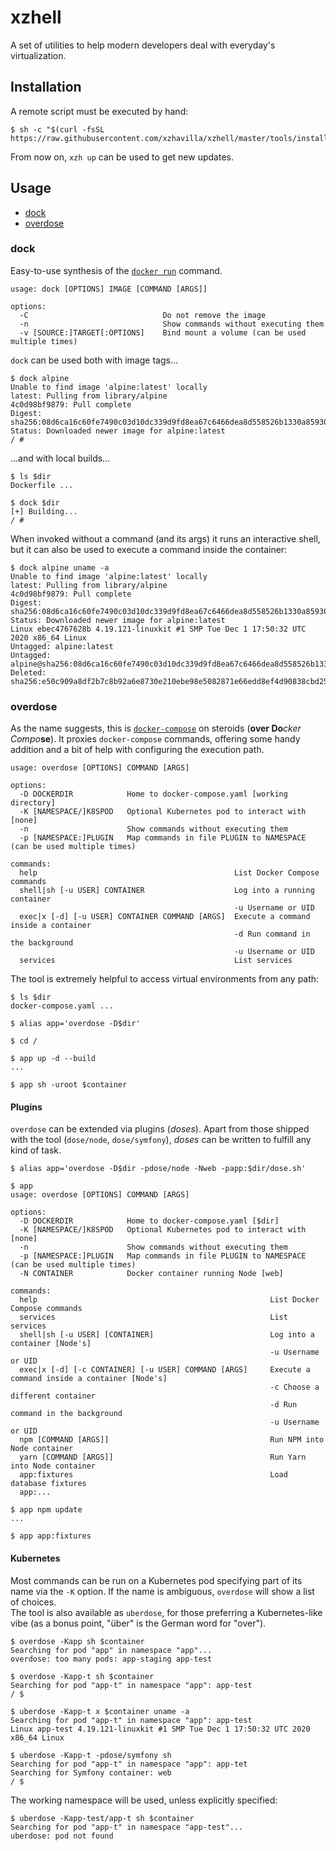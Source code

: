 # xzhell
A set of utilities to help modern developers deal with everyday's virtualization.

## Installation
A remote script must be executed by hand:
```
$ sh -c "$(curl -fsSL https://raw.githubusercontent.com/xzhavilla/xzhell/master/tools/install.sh)"
```
From now on, `xzh up` can be used to get new updates.

## Usage
- [dock](#dock)
- [overdose](#overdose)

### dock
Easy-to-use synthesis of the [`docker run`](https://docs.docker.com/engine/reference/run/) command.
```
usage: dock [OPTIONS] IMAGE [COMMAND [ARGS]]

options:
  -C                              Do not remove the image
  -n                              Show commands without executing them
  -v [SOURCE:]TARGET[:OPTIONS]    Bind mount a volume (can be used multiple times)
```
`dock` can be used both with image tags...
```
$ dock alpine
Unable to find image 'alpine:latest' locally
latest: Pulling from library/alpine
4c0d98bf9879: Pull complete
Digest: sha256:08d6ca16c60fe7490c03d10dc339d9fd8ea67c6466dea8d558526b1330a85930
Status: Downloaded newer image for alpine:latest
/ #
```
...and with local builds...
```
$ ls $dir
Dockerfile ...

$ dock $dir
[+] Building...
/ #
```
When invoked without a command (and its args) it runs an interactive shell, but it can also be used to execute a command inside the container:
```
$ dock alpine uname -a
Unable to find image 'alpine:latest' locally
latest: Pulling from library/alpine
4c0d98bf9879: Pull complete
Digest: sha256:08d6ca16c60fe7490c03d10dc339d9fd8ea67c6466dea8d558526b1330a85930
Status: Downloaded newer image for alpine:latest
Linux ebec4767628b 4.19.121-linuxkit #1 SMP Tue Dec 1 17:50:32 UTC 2020 x86_64 Linux
Untagged: alpine:latest
Untagged: alpine@sha256:08d6ca16c60fe7490c03d10dc339d9fd8ea67c6466dea8d558526b1330a85930
Deleted: sha256:e50c909a8df2b7c8b92a6e8730e210ebe98e5082871e66edd8ef4d90838cbd25
```

### overdose
As the name suggests, this is [`docker-compose`](https://docs.docker.com/compose/reference/) on steroids (<b>over Do</b><i>cker Compo</i><b>se</b>). It proxies `docker-compose` commands, offering some handy addition and a bit of help with configuring the execution path.
```
usage: overdose [OPTIONS] COMMAND [ARGS]

options:
  -D DOCKERDIR            Home to docker-compose.yaml [working directory]
  -K [NAMESPACE/]K8SPOD   Optional Kubernetes pod to interact with [none]
  -n                      Show commands without executing them
  -p [NAMESPACE:]PLUGIN   Map commands in file PLUGIN to NAMESPACE (can be used multiple times)

commands:
  help                                            List Docker Compose commands
  shell|sh [-u USER] CONTAINER                    Log into a running container
                                                  -u Username or UID
  exec|x [-d] [-u USER] CONTAINER COMMAND [ARGS]  Execute a command inside a container
                                                  -d Run command in the background
                                                  -u Username or UID
  services                                        List services
```
The tool is extremely helpful to access virtual environments from any path:
```
$ ls $dir
docker-compose.yaml ...

$ alias app='overdose -D$dir'

$ cd /

$ app up -d --build
...

$ app sh -uroot $container
```

#### Plugins
`overdose` can be extended via plugins (_doses_). Apart from those shipped with the tool (`dose/node`, `dose/symfony`), _doses_ can be written to fulfill any kind of task.
```
$ alias app='overdose -D$dir -pdose/node -Nweb -papp:$dir/dose.sh'

$ app
usage: overdose [OPTIONS] COMMAND [ARGS]

options:
  -D DOCKERDIR            Home to docker-compose.yaml [$dir]
  -K [NAMESPACE/]K8SPOD   Optional Kubernetes pod to interact with [none]
  -n                      Show commands without executing them
  -p [NAMESPACE:]PLUGIN   Map commands in file PLUGIN to NAMESPACE (can be used multiple times)
  -N CONTAINER            Docker container running Node [web]

commands:
  help                                                    List Docker Compose commands
  services                                                List services
  shell|sh [-u USER] [CONTAINER]                          Log into a container [Node's]
                                                          -u Username or UID
  exec|x [-d] [-c CONTAINER] [-u USER] COMMAND [ARGS]     Execute a command inside a container [Node's]
                                                          -c Choose a different container
                                                          -d Run command in the background
                                                          -u Username or UID
  npm [COMMAND [ARGS]]                                    Run NPM into Node container
  yarn [COMMAND [ARGS]]                                   Run Yarn into Node container
  app:fixtures                                            Load database fixtures
  app:...

$ app npm update
...

$ app app:fixtures
```

#### Kubernetes
Most commands can be run on a Kubernetes pod specifying part of its name via the `-K` option. If the name is ambiguous, `overdose` will show a list of choices.  
The tool is also available as `uberdose`, for those preferring a Kubernetes-like vibe (as a bonus point, "über" is the German word for "over").
```
$ overdose -Kapp sh $container
Searching for pod "app" in namespace "app"... 
overdose: too many pods: app-staging app-test

$ overdose -Kapp-t sh $container
Searching for pod "app-t" in namespace "app": app-test
/ $

$ uberdose -Kapp-t x $container uname -a
Searching for pod "app-t" in namespace "app": app-test
Linux app-test 4.19.121-linuxkit #1 SMP Tue Dec 1 17:50:32 UTC 2020 x86_64 Linux

$ uberdose -Kapp-t -pdose/symfony sh
Searching for pod "app-t" in namespace "app": app-tet
Searching for Symfony container: web
/ $
```
The working namespace will be used, unless explicitly specified:
```
$ uberdose -Kapp-test/app-t sh $container
Searching for pod "app-t" in namespace "app-test"...
uberdose: pod not found
```
